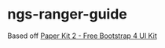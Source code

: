 # ngs-ranger-guide
Based off [Paper Kit 2 - Free Bootstrap 4 UI Kit](http://demos.creative-tim.com/paper-kit-2)

